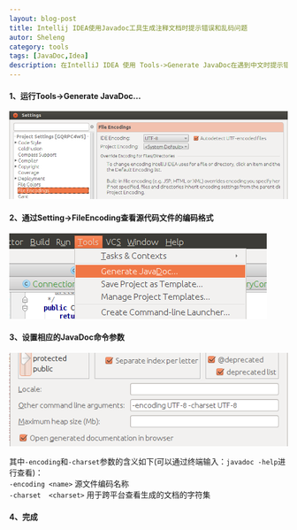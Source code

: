 ```yaml
---
layout: blog-post
title: Intellij IDEA使用Javadoc工具生成注释文档时提示错误和乱码问题
autor: Sheleng
category: tools
tags: [JavaDoc,Idea]
description: 在IntelliJ IDEA 使用 Tools->Generate JavaDoc在遇到中文时提示错误和乱码问题的解决办法。
---
```


#### 1、运行Tools->Generate JavaDoc...
![](/public/img/posts/tools/2014-07-28-idea-javadoc-tool/file-encodings.png)

#### 2、通过Setting->FileEncoding查看源代码文件的编码格式
![](/public/img/posts/tools/2014-07-28-idea-javadoc-tool/generate-javadoc.png)

#### 3、设置相应的JavaDoc命令参数
![](/public/img/posts/tools/2014-07-28-idea-javadoc-tool/set-arguments.png)

其中`-encoding`和`-charset`参数的含义如下(可以通过终端输入：`javadoc -help`进行查看)：  
`-encoding <name>`			源文件编码名称  
`-charset  <charset>` 		用于跨平台查看生成的文档的字符集

#### 4、完成
